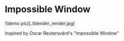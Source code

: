 # Impossible Window
!(demo pic)[./blender_render.jpg]

Inspired by Oscar Reutersvärd's "Impossible Window"

